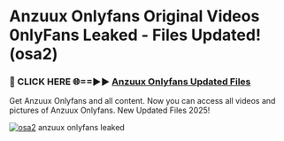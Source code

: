 # Anzuux Onlyfans Original Videos 0nlyFans Leaked - Files Updated! (osa2)

<h3>🔴 CLICK HERE 🌐==►► <a href="https://tinyurl.com/3hn5wdd3" rel="nofollow">Anzuux Onlyfans Updated Files</a></h3>

Get Anzuux Onlyfans and all content. Now you can access all videos and pictures of Anzuux Onlyfans. New Updated Files 2025!

[![osa2](https://i.imgur.com/4HnBqBT.gif)](https://tinyurl.com/3hn5wdd3)
anzuux onlyfans leaked